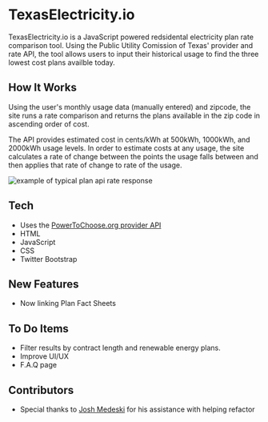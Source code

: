 # TexasElectricity.io

TexasElectricity.io is a JavaScript powered redsidental electricity plan rate comparison tool. Using the Public Utility Comission of Texas' provider and rate API, the tool allows users to input their historical usage to find the three lowest cost plans availble today.

## How It Works

Using the user's monthly usage data (manually entered) and zipcode, the site runs a rate comparison and returns the plans available in the zip code in ascending order of cost.

The API provides estimated cost in cents/kWh at 500kWh, 1000kWh, and 2000kWh usage levels. In order to estimate costs at any usage, the site calculates a rate of change between the points the usage falls between and then applies that rate of change to rate of the usage.

![example of typical plan api rate response](https://github.com/jasonephraim/texaselectricitytech/blob/master/img/Screen%20Shot%202020-05-08%20at%204.48.59%20PM.png?raw=true)

## Tech

- Uses the [PowerToChoose.org provider API](http://api.powertochoose.org/api/PowerToChoose/plans)
- HTML
- JavaScript
- CSS
- Twitter Bootstrap

## New Features

- Now linking Plan Fact Sheets

## To Do Items

- Filter results by contract length and renewable energy plans.
- Improve UI/UX
- F.A.Q page

## Contributors

- Special thanks to [Josh Medeski](https://github.com/joshmedeski) for his assistance with helping refactor
